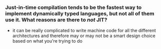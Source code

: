 ### Just-in-time compilation tends to be the fastest way to implement dynamically typed languages, but not all of them use it. What reasons are there to _not_ JIT?
- it can be really complicated to write machine code for all the different architectures and therefore may or may not be a smart design choice based on what you're trying to do